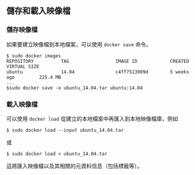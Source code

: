 ## 儲存和載入映像檔

### 儲存映像檔
如果要建立映像檔到本地檔案，可以使用 `docker save` 命令。
```
$ sudo docker images
REPOSITORY          TAG                 IMAGE ID            CREATED             VIRTUAL SIZE
ubuntu              14.04               c4ff7513909d        5 weeks ago         225.4 MB
...
$sudo docker save -o ubuntu_14.04.tar ubuntu:14.04
```

### 載入映像檔
可以使用 `docker load` 從建立的本地檔案中再匯入到本地映像檔庫，例如
```
$ sudo docker load --input ubuntu_14.04.tar
```
或
```
$ sudo docker load < ubuntu_14.04.tar
```
這將匯入映像檔以及其相關的元資料信息（包括標籤等）。
